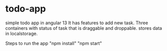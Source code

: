 # todo-app
simple todo app in angular 13
It has features to add new task.
Three containers with status of task that is draggable and droppable.
stores data in localstorage.

Steps to run the app
"npm install"
"npm start"

